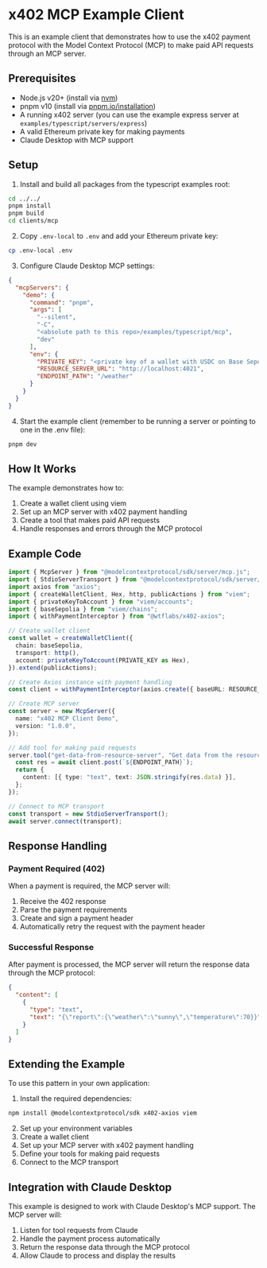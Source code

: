 # x402 MCP Example Client

This is an example client that demonstrates how to use the x402 payment protocol with the Model Context Protocol (MCP) to make paid API requests through an MCP server.

## Prerequisites

- Node.js v20+ (install via [nvm](https://github.com/nvm-sh/nvm))
- pnpm v10 (install via [pnpm.io/installation](https://pnpm.io/installation))
- A running x402 server (you can use the example express server at `examples/typescript/servers/express`)
- A valid Ethereum private key for making payments
- Claude Desktop with MCP support

## Setup

1. Install and build all packages from the typescript examples root:
```bash
cd ../../
pnpm install
pnpm build
cd clients/mcp
```

2. Copy `.env-local` to `.env` and add your Ethereum private key:
```bash
cp .env-local .env
```

3. Configure Claude Desktop MCP settings:
```json
{
  "mcpServers": {
    "demo": {
      "command": "pnpm",
      "args": [
        "--silent",
        "-C",
        "<absolute path to this repo>/examples/typescript/mcp",
        "dev"
      ],
      "env": {
        "PRIVATE_KEY": "<private key of a wallet with USDC on Base Sepolia>",
        "RESOURCE_SERVER_URL": "http://localhost:4021",
        "ENDPOINT_PATH": "/weather"
      }
    }
  }
}
```

4. Start the example client (remember to be running a server or pointing to one in the .env file):
```bash
pnpm dev
```

## How It Works

The example demonstrates how to:
1. Create a wallet client using viem
2. Set up an MCP server with x402 payment handling
3. Create a tool that makes paid API requests
4. Handle responses and errors through the MCP protocol

## Example Code

```typescript
import { McpServer } from "@modelcontextprotocol/sdk/server/mcp.js";
import { StdioServerTransport } from "@modelcontextprotocol/sdk/server/stdio.js";
import axios from "axios";
import { createWalletClient, Hex, http, publicActions } from "viem";
import { privateKeyToAccount } from "viem/accounts";
import { baseSepolia } from "viem/chains";
import { withPaymentInterceptor } from "@wtflabs/x402-axios";

// Create wallet client
const wallet = createWalletClient({
  chain: baseSepolia,
  transport: http(),
  account: privateKeyToAccount(PRIVATE_KEY as Hex),
}).extend(publicActions);

// Create Axios instance with payment handling
const client = withPaymentInterceptor(axios.create({ baseURL: RESOURCE_SERVER_URL }), wallet);

// Create MCP server
const server = new McpServer({
  name: "x402 MCP Client Demo",
  version: "1.0.0",
});

// Add tool for making paid requests
server.tool("get-data-from-resource-server", "Get data from the resource server (in this example, the weather)",  {}, async () => {
  const res = await client.post(`${ENDPOINT_PATH}`);
  return {
    content: [{ type: "text", text: JSON.stringify(res.data) }],
  };
});

// Connect to MCP transport
const transport = new StdioServerTransport();
await server.connect(transport);
```

## Response Handling

### Payment Required (402)
When a payment is required, the MCP server will:
1. Receive the 402 response
2. Parse the payment requirements
3. Create and sign a payment header
4. Automatically retry the request with the payment header

### Successful Response
After payment is processed, the MCP server will return the response data through the MCP protocol:
```json
{
  "content": [
    {
      "type": "text",
      "text": "{\"report\":{\"weather\":\"sunny\",\"temperature\":70}}"
    }
  ]
}
```

## Extending the Example

To use this pattern in your own application:

1. Install the required dependencies:
```bash
npm install @modelcontextprotocol/sdk x402-axios viem
```

2. Set up your environment variables
3. Create a wallet client
4. Set up your MCP server with x402 payment handling
5. Define your tools for making paid requests
6. Connect to the MCP transport

## Integration with Claude Desktop

This example is designed to work with Claude Desktop's MCP support. The MCP server will:
1. Listen for tool requests from Claude
2. Handle the payment process automatically
3. Return the response data through the MCP protocol
4. Allow Claude to process and display the results
